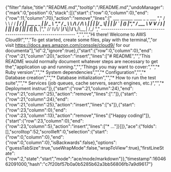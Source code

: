 {"filter":false,"title":"README.md","tooltip":"/README.md","undoManager":{"mark":0,"position":0,"stack":[[{"start":{"row":0,"column":0},"end":{"row":11,"column":70},"action":"remove","lines":["         ___        ______     ____ _                 _  ___  ","        / \\ \\      / / ___|   / ___| | ___  _   _  __| |/ _ \\ ","       / _ \\ \\ /\\ / /\\___ \\  | |   | |/ _ \\| | | |/ _` | (_) |","      / ___ \\ V  V /  ___) | | |___| | (_) | |_| | (_| |\\__, |","     /_/   \\_\\_/\\_/  |____/   \\____|_|\\___/ \\__,_|\\__,_|  /_/ "," ----------------------------------------------------------------- ","","","Hi there! Welcome to AWS Cloud9!","","To get started, create some files, play with the terminal,","or visit https://docs.aws.amazon.com/console/cloud9/ for our documenta"],"id":2,"ignore":true},{"start":{"row":0,"column":0},"end":{"row":21,"column":20},"action":"insert","lines":["# README","","This README would normally document whatever steps are necessary to get the","application up and running.","","Things you may want to cover:","","* Ruby version","","* System dependencies","","* Configuration","","* Database creation","","* Database initialization","","* How to run the test suite","","* Services (job queues, cache servers, search engines, etc.)","","* Deployment instruc"]},{"start":{"row":21,"column":24},"end":{"row":21,"column":25},"action":"remove","lines":["."]},{"start":{"row":21,"column":24},"end":{"row":21,"column":25},"action":"insert","lines":["s"]},{"start":{"row":23,"column":0},"end":{"row":23,"column":13},"action":"remove","lines":["Happy coding!"]},{"start":{"row":23,"column":0},"end":{"row":23,"column":5},"action":"insert","lines":["* ..."]}]]},"ace":{"folds":[],"scrolltop":52,"scrollleft":0,"selection":{"start":{"row":0,"column":0},"end":{"row":0,"column":0},"isBackwards":false},"options":{"guessTabSize":true,"useWrapMode":false,"wrapToView":true},"firstLineState":{"row":2,"state":"start","mode":"ace/mode/markdown"}},"timestamp":1604662091000,"hash":"c7f20bf57b0a0b5285b62a3bb56806fb7a9d9617"}
